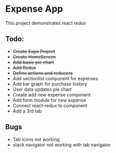 # Expense App

This project demonstrates react redux


## Todo:
* ~~Create Expo Project~~
* ~~Create HomeScreen~~
* ~~Add basic pie chart~~
* ~~Add Redux~~
* ~~Define actions and reducers~~
* Add sectionlist component for expenses
* Add bar graph for purchase history
* User data updates pie chart
* Create add new expense component
* Add form module for new expense
* Connect react-redux to component
* Add a 3rd tab 


## Bugs
* Tab icons not working
* stack navigator not working with tab navigator

